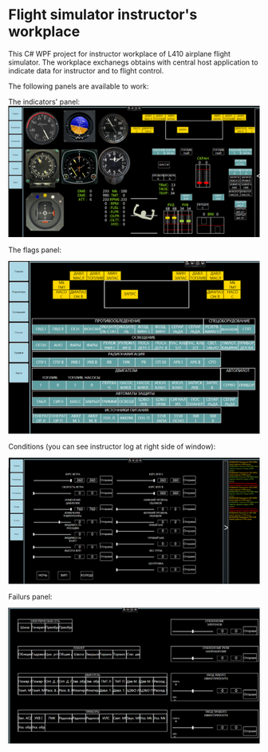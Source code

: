 # Flight simulator instructor's workplace

This C# WPF project for instructor workplace of L410 airplane flight simulator. The workplace exchanegs obtains with central host application to indicate data for instructor and to flight control.

The following panels are available to work:

The indicators' panel:
![Image](Pictures\Indicators.PNG "Indicators")

The flags panel:

![Image](Pictures\Tabl.PNG "Flags")

Conditions (you can see instructor log at right side of window):

![Image](Pictures\Conditions.PNG "Conditions")

Failurs panel:

![Image](Pictures\Failures.PNG "Failurs")

